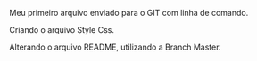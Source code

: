 Meu primeiro arquivo enviado para o GIT com linha de comando.

Criando o arquivo Style Css.

Alterando o arquivo README, utilizando a Branch Master.